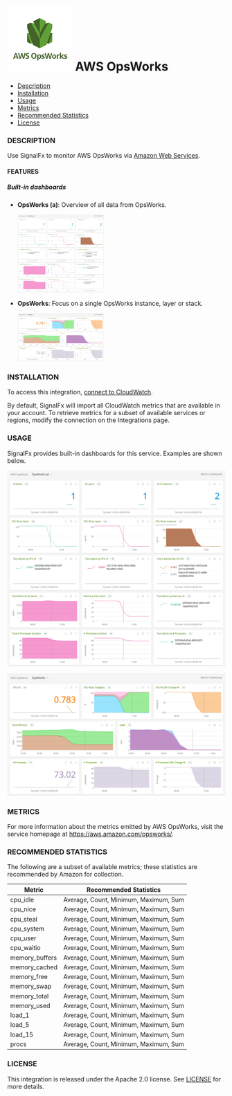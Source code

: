 # ![](./img/integration_awsopsworks.png) AWS OpsWorks

- [Description](#description)
- [Installation](#installation)
- [Usage](#usage)
- [Metrics](#metrics)
- [Recommended Statistics](#recommended-statistics)
- [License](#license)

### DESCRIPTION

Use SignalFx to monitor AWS OpsWorks via [Amazon Web Services](https://github.com/signalfx/integrations/tree/master/aws)[](sfx_link:aws).

#### FEATURES

##### Built-in dashboards

- **OpsWorks (a)**: Overview of all data from OpsWorks.

  [<img src='./img/dashboard_opsworks_a.png' width=200px>](./img/dashboard_opsworks_a.png)

- **OpsWorks**: Focus on a single OpsWorks instance, layer or stack.

  [<img src='./img/dashboard_opsworks_instance.png' width=200px>](./img/dashboard_opsworks_instance.png)

### INSTALLATION

To access this integration, [connect to CloudWatch](https://github.com/signalfx/integrations/tree/master/aws)[](sfx_link:aws).

By default, SignalFx will import all CloudWatch metrics that are available in your account. To retrieve metrics for a subset of available services or regions, modify the connection on the Integrations page.

### USAGE

SignalFx provides built-in dashboards for this service. Examples are shown below.

![](./img/dashboard_opsworks_a.png)

![](./img/dashboard_opsworks_instance.png)

### METRICS

For more information about the metrics emitted by AWS OpsWorks, visit the service homepage at <a target="_blank" href="https://aws.amazon.com/opsworks/">https://aws.amazon.com/opsworks/</a>.

<!--- METRICS --->
### RECOMMENDED STATISTICS 

The following are a subset of available metrics; these statistics are recommended by Amazon for collection.

| Metric         | Recommended Statistics                |
| -------------- | ------------------------------------- |
| cpu_idle       | Average, Count, Minimum, Maximum, Sum |
| cpu_nice       | Average, Count, Minimum, Maximum, Sum |
| cpu_steal      | Average, Count, Minimum, Maximum, Sum |
| cpu_system     | Average, Count, Minimum, Maximum, Sum |
| cpu_user       | Average, Count, Minimum, Maximum, Sum |
| cpu_waitio     | Average, Count, Minimum, Maximum, Sum |
| memory_buffers | Average, Count, Minimum, Maximum, Sum |
| memory_cached  | Average, Count, Minimum, Maximum, Sum |
| memory_free    | Average, Count, Minimum, Maximum, Sum |
| memory_swap    | Average, Count, Minimum, Maximum, Sum |
| memory_total   | Average, Count, Minimum, Maximum, Sum |
| memory_used    | Average, Count, Minimum, Maximum, Sum |
| load_1         | Average, Count, Minimum, Maximum, Sum |
| load_5         | Average, Count, Minimum, Maximum, Sum |
| load_15        | Average, Count, Minimum, Maximum, Sum |
| procs          | Average, Count, Minimum, Maximum, Sum |


### LICENSE

This integration is released under the Apache 2.0 license. See [LICENSE](./LICENSE) for more details.
